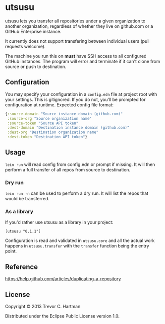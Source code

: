 # utsusu

utsusu lets you transfer all repositories under a given organization to another
organization, regardless of whether they live on github.com or a GitHub
Enterprise instance.

It currently does not support transfering between individual users (pull
requests welcome).

The machine you run this on **must** have SSH access to all configured GitHub
instances. The program will error and terminate if it can't clone from source or
push to destination.

## Configuration

You may specify your configuration in a `config.edn` file at project root with
your settings. This is gitignored. If you do not, you'll be prompted for
configuration at runtime. Expected config file format:

```clojure
{:source-domain "Source instance domain (github.com)"
 :source-org "Source organization name"
 :source-token "Source API token"
 :dest-domain "Destination instance domain (github.com)"
 :dest-org "Destination organization name"
 :dest-token "Destination API token"}
```

## Usage

`lein run` will read config from config.edn or prompt if missing. It will then
perform a full transfer of all repos from source to destination.

### Dry run

`lein run -n` can be used to perform a dry run. It will list the repos that
would be transferred.

### As a library

If you'd rather use utsusu as a library in your project:

```
[utsusu "0.1.1"]
```

Configuration is read and validated in `utsusu.core` and all the actual work
happens in `utsusu.transfer` with the `transfer` function being the entry point.


## Reference

https://help.github.com/articles/duplicating-a-repository

## License

Copyright © 2013 Trevor C. Hartman

Distributed under the Eclipse Public License version 1.0.
